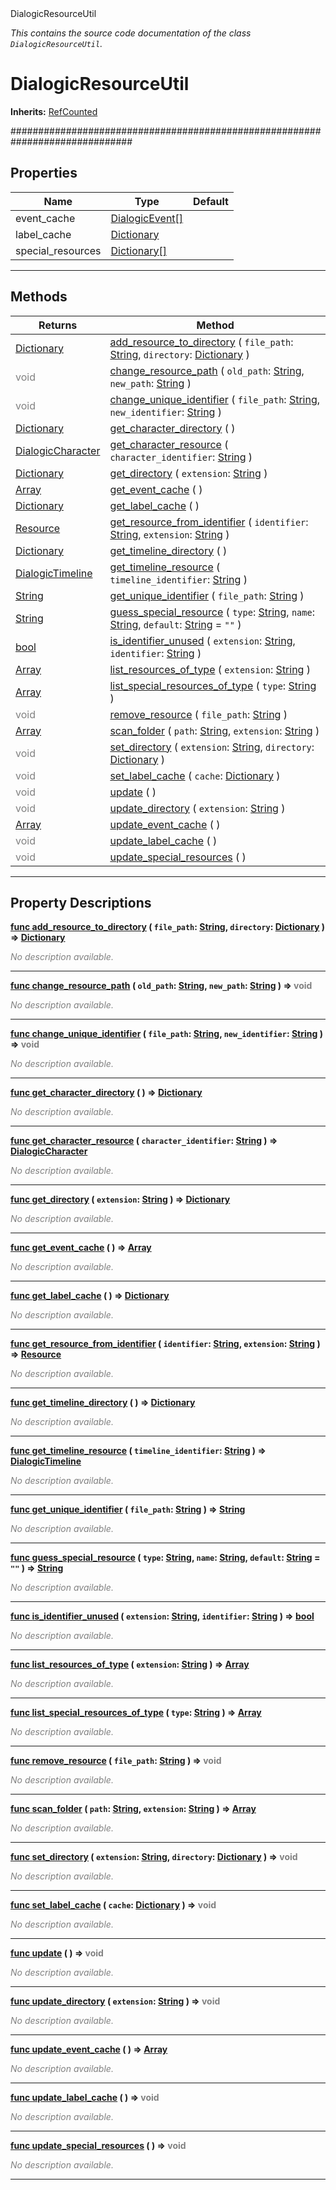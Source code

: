 
<div class="header-banner purple">
<div class="header-label purple">DialogicResourceUtil</div>
</div>

*This contains the source code documentation of the class `DialogicResourceUtil`.*
        
# DialogicResourceUtil
**Inherits:** [RefCounted](https://docs.godotengine.org/en/latest/classes/class_refcounted.html#class-refcounted)

##############################################################################
## Properties
Name | Type | Default 
--- | --- | --- 
event_cache | [DialogicEvent[]](https://docs.godotengine.org/en/latest/classes/class_dialogicevent.html#class-dialogicevent) |   
label_cache | [Dictionary](https://docs.godotengine.org/en/latest/classes/class_dictionary.html#class-dictionary) |   
special_resources | [Dictionary[]](https://docs.godotengine.org/en/latest/classes/class_dictionary.html#class-dictionary) |   
--- 

## Methods
Returns | Method 
--- | --- 
<span class="hljs-attribute">[Dictionary](https://docs.godotengine.org/en/latest/classes/class_dictionary.html#class-dictionary)</span> | [<span class="hljs-title">add_resource_to_directory</span>](#property-add_resource_to_directory) ( `file_path`: [String](https://docs.godotengine.org/en/latest/classes/class_string.html#class-string), `directory`: [Dictionary](https://docs.godotengine.org/en/latest/classes/class_dictionary.html#class-dictionary) ) 
<span style = "color: gray">void</span> | [<span class="hljs-title">change_resource_path</span>](#property-change_resource_path) ( `old_path`: [String](https://docs.godotengine.org/en/latest/classes/class_string.html#class-string), `new_path`: [String](https://docs.godotengine.org/en/latest/classes/class_string.html#class-string) ) 
<span style = "color: gray">void</span> | [<span class="hljs-title">change_unique_identifier</span>](#property-change_unique_identifier) ( `file_path`: [String](https://docs.godotengine.org/en/latest/classes/class_string.html#class-string), `new_identifier`: [String](https://docs.godotengine.org/en/latest/classes/class_string.html#class-string) ) 
<span class="hljs-attribute">[Dictionary](https://docs.godotengine.org/en/latest/classes/class_dictionary.html#class-dictionary)</span> | [<span class="hljs-title">get_character_directory</span>](#property-get_character_directory) ( ) 
<span class="hljs-attribute">[DialogicCharacter](class_dialogiccharacter.md)</span> | [<span class="hljs-title">get_character_resource</span>](#property-get_character_resource) ( `character_identifier`: [String](https://docs.godotengine.org/en/latest/classes/class_string.html#class-string) ) 
<span class="hljs-attribute">[Dictionary](https://docs.godotengine.org/en/latest/classes/class_dictionary.html#class-dictionary)</span> | [<span class="hljs-title">get_directory</span>](#property-get_directory) ( `extension`: [String](https://docs.godotengine.org/en/latest/classes/class_string.html#class-string) ) 
<span class="hljs-attribute">[Array](https://docs.godotengine.org/en/latest/classes/class_array.html#class-array)</span> | [<span class="hljs-title">get_event_cache</span>](#property-get_event_cache) ( ) 
<span class="hljs-attribute">[Dictionary](https://docs.godotengine.org/en/latest/classes/class_dictionary.html#class-dictionary)</span> | [<span class="hljs-title">get_label_cache</span>](#property-get_label_cache) ( ) 
<span class="hljs-attribute">[Resource](https://docs.godotengine.org/en/latest/classes/class_resource.html#class-resource)</span> | [<span class="hljs-title">get_resource_from_identifier</span>](#property-get_resource_from_identifier) ( `identifier`: [String](https://docs.godotengine.org/en/latest/classes/class_string.html#class-string), `extension`: [String](https://docs.godotengine.org/en/latest/classes/class_string.html#class-string) ) 
<span class="hljs-attribute">[Dictionary](https://docs.godotengine.org/en/latest/classes/class_dictionary.html#class-dictionary)</span> | [<span class="hljs-title">get_timeline_directory</span>](#property-get_timeline_directory) ( ) 
<span class="hljs-attribute">[DialogicTimeline](class_dialogictimeline.md)</span> | [<span class="hljs-title">get_timeline_resource</span>](#property-get_timeline_resource) ( `timeline_identifier`: [String](https://docs.godotengine.org/en/latest/classes/class_string.html#class-string) ) 
<span class="hljs-attribute">[String](https://docs.godotengine.org/en/latest/classes/class_string.html#class-string)</span> | [<span class="hljs-title">get_unique_identifier</span>](#property-get_unique_identifier) ( `file_path`: [String](https://docs.godotengine.org/en/latest/classes/class_string.html#class-string) ) 
<span class="hljs-attribute">[String](https://docs.godotengine.org/en/latest/classes/class_string.html#class-string)</span> | [<span class="hljs-title">guess_special_resource</span>](#property-guess_special_resource) ( `type`: [String](https://docs.godotengine.org/en/latest/classes/class_string.html#class-string), `name`: [String](https://docs.godotengine.org/en/latest/classes/class_string.html#class-string), `default`: [String](https://docs.godotengine.org/en/latest/classes/class_string.html#class-string) = `""` ) 
<span class="hljs-attribute">[bool](https://docs.godotengine.org/en/latest/classes/class_bool.html#class-bool)</span> | [<span class="hljs-title">is_identifier_unused</span>](#property-is_identifier_unused) ( `extension`: [String](https://docs.godotengine.org/en/latest/classes/class_string.html#class-string), `identifier`: [String](https://docs.godotengine.org/en/latest/classes/class_string.html#class-string) ) 
<span class="hljs-attribute">[Array](https://docs.godotengine.org/en/latest/classes/class_array.html#class-array)</span> | [<span class="hljs-title">list_resources_of_type</span>](#property-list_resources_of_type) ( `extension`: [String](https://docs.godotengine.org/en/latest/classes/class_string.html#class-string) ) 
<span class="hljs-attribute">[Array](https://docs.godotengine.org/en/latest/classes/class_array.html#class-array)</span> | [<span class="hljs-title">list_special_resources_of_type</span>](#property-list_special_resources_of_type) ( `type`: [String](https://docs.godotengine.org/en/latest/classes/class_string.html#class-string) ) 
<span style = "color: gray">void</span> | [<span class="hljs-title">remove_resource</span>](#property-remove_resource) ( `file_path`: [String](https://docs.godotengine.org/en/latest/classes/class_string.html#class-string) ) 
<span class="hljs-attribute">[Array](https://docs.godotengine.org/en/latest/classes/class_array.html#class-array)</span> | [<span class="hljs-title">scan_folder</span>](#property-scan_folder) ( `path`: [String](https://docs.godotengine.org/en/latest/classes/class_string.html#class-string), `extension`: [String](https://docs.godotengine.org/en/latest/classes/class_string.html#class-string) ) 
<span style = "color: gray">void</span> | [<span class="hljs-title">set_directory</span>](#property-set_directory) ( `extension`: [String](https://docs.godotengine.org/en/latest/classes/class_string.html#class-string), `directory`: [Dictionary](https://docs.godotengine.org/en/latest/classes/class_dictionary.html#class-dictionary) ) 
<span style = "color: gray">void</span> | [<span class="hljs-title">set_label_cache</span>](#property-set_label_cache) ( `cache`: [Dictionary](https://docs.godotengine.org/en/latest/classes/class_dictionary.html#class-dictionary) ) 
<span style = "color: gray">void</span> | [<span class="hljs-title">update</span>](#property-update) ( ) 
<span style = "color: gray">void</span> | [<span class="hljs-title">update_directory</span>](#property-update_directory) ( `extension`: [String](https://docs.godotengine.org/en/latest/classes/class_string.html#class-string) ) 
<span class="hljs-attribute">[Array](https://docs.godotengine.org/en/latest/classes/class_array.html#class-array)</span> | [<span class="hljs-title">update_event_cache</span>](#property-update_event_cache) ( ) 
<span style = "color: gray">void</span> | [<span class="hljs-title">update_label_cache</span>](#property-update_label_cache) ( ) 
<span style = "color: gray">void</span> | [<span class="hljs-title">update_special_resources</span>](#property-update_special_resources) ( ) 
--- 
## Property Descriptions



<a class="header" id="property-add_resource_to_directory" href="#property-add_resource_to_directory">**<span class="hljs-attribute">func</span> [<span class="hljs-title">add_resource_to_directory</span>](#property-add_resource_to_directory) ( `file_path`: [String](https://docs.godotengine.org/en/latest/classes/class_string.html#class-string), `directory`: [Dictionary](https://docs.godotengine.org/en/latest/classes/class_dictionary.html#class-dictionary) )</a>  ⇒ <span class="hljs-attribute">[Dictionary](https://docs.godotengine.org/en/latest/classes/class_dictionary.html#class-dictionary)</span>** 



 <span style = "color: gray">*No description available.*</span> 

---



<a class="header" id="property-change_resource_path" href="#property-change_resource_path">**<span class="hljs-attribute">func</span> [<span class="hljs-title">change_resource_path</span>](#property-change_resource_path) ( `old_path`: [String](https://docs.godotengine.org/en/latest/classes/class_string.html#class-string), `new_path`: [String](https://docs.godotengine.org/en/latest/classes/class_string.html#class-string) )</a>  ⇒ <span style = "color: gray">void</span>** 



 <span style = "color: gray">*No description available.*</span> 

---



<a class="header" id="property-change_unique_identifier" href="#property-change_unique_identifier">**<span class="hljs-attribute">func</span> [<span class="hljs-title">change_unique_identifier</span>](#property-change_unique_identifier) ( `file_path`: [String](https://docs.godotengine.org/en/latest/classes/class_string.html#class-string), `new_identifier`: [String](https://docs.godotengine.org/en/latest/classes/class_string.html#class-string) )</a>  ⇒ <span style = "color: gray">void</span>** 



 <span style = "color: gray">*No description available.*</span> 

---



<a class="header" id="property-get_character_directory" href="#property-get_character_directory">**<span class="hljs-attribute">func</span> [<span class="hljs-title">get_character_directory</span>](#property-get_character_directory) ( )</a>  ⇒ <span class="hljs-attribute">[Dictionary](https://docs.godotengine.org/en/latest/classes/class_dictionary.html#class-dictionary)</span>** 



 <span style = "color: gray">*No description available.*</span> 

---



<a class="header" id="property-get_character_resource" href="#property-get_character_resource">**<span class="hljs-attribute">func</span> [<span class="hljs-title">get_character_resource</span>](#property-get_character_resource) ( `character_identifier`: [String](https://docs.godotengine.org/en/latest/classes/class_string.html#class-string) )</a>  ⇒ <span class="hljs-attribute">[DialogicCharacter](class_dialogiccharacter.md)</span>** 



 <span style = "color: gray">*No description available.*</span> 

---



<a class="header" id="property-get_directory" href="#property-get_directory">**<span class="hljs-attribute">func</span> [<span class="hljs-title">get_directory</span>](#property-get_directory) ( `extension`: [String](https://docs.godotengine.org/en/latest/classes/class_string.html#class-string) )</a>  ⇒ <span class="hljs-attribute">[Dictionary](https://docs.godotengine.org/en/latest/classes/class_dictionary.html#class-dictionary)</span>** 



 <span style = "color: gray">*No description available.*</span> 

---



<a class="header" id="property-get_event_cache" href="#property-get_event_cache">**<span class="hljs-attribute">func</span> [<span class="hljs-title">get_event_cache</span>](#property-get_event_cache) ( )</a>  ⇒ <span class="hljs-attribute">[Array](https://docs.godotengine.org/en/latest/classes/class_array.html#class-array)</span>** 



 <span style = "color: gray">*No description available.*</span> 

---



<a class="header" id="property-get_label_cache" href="#property-get_label_cache">**<span class="hljs-attribute">func</span> [<span class="hljs-title">get_label_cache</span>](#property-get_label_cache) ( )</a>  ⇒ <span class="hljs-attribute">[Dictionary](https://docs.godotengine.org/en/latest/classes/class_dictionary.html#class-dictionary)</span>** 



 <span style = "color: gray">*No description available.*</span> 

---



<a class="header" id="property-get_resource_from_identifier" href="#property-get_resource_from_identifier">**<span class="hljs-attribute">func</span> [<span class="hljs-title">get_resource_from_identifier</span>](#property-get_resource_from_identifier) ( `identifier`: [String](https://docs.godotengine.org/en/latest/classes/class_string.html#class-string), `extension`: [String](https://docs.godotengine.org/en/latest/classes/class_string.html#class-string) )</a>  ⇒ <span class="hljs-attribute">[Resource](https://docs.godotengine.org/en/latest/classes/class_resource.html#class-resource)</span>** 



 <span style = "color: gray">*No description available.*</span> 

---



<a class="header" id="property-get_timeline_directory" href="#property-get_timeline_directory">**<span class="hljs-attribute">func</span> [<span class="hljs-title">get_timeline_directory</span>](#property-get_timeline_directory) ( )</a>  ⇒ <span class="hljs-attribute">[Dictionary](https://docs.godotengine.org/en/latest/classes/class_dictionary.html#class-dictionary)</span>** 



 <span style = "color: gray">*No description available.*</span> 

---



<a class="header" id="property-get_timeline_resource" href="#property-get_timeline_resource">**<span class="hljs-attribute">func</span> [<span class="hljs-title">get_timeline_resource</span>](#property-get_timeline_resource) ( `timeline_identifier`: [String](https://docs.godotengine.org/en/latest/classes/class_string.html#class-string) )</a>  ⇒ <span class="hljs-attribute">[DialogicTimeline](class_dialogictimeline.md)</span>** 



 <span style = "color: gray">*No description available.*</span> 

---



<a class="header" id="property-get_unique_identifier" href="#property-get_unique_identifier">**<span class="hljs-attribute">func</span> [<span class="hljs-title">get_unique_identifier</span>](#property-get_unique_identifier) ( `file_path`: [String](https://docs.godotengine.org/en/latest/classes/class_string.html#class-string) )</a>  ⇒ <span class="hljs-attribute">[String](https://docs.godotengine.org/en/latest/classes/class_string.html#class-string)</span>** 



 <span style = "color: gray">*No description available.*</span> 

---



<a class="header" id="property-guess_special_resource" href="#property-guess_special_resource">**<span class="hljs-attribute">func</span> [<span class="hljs-title">guess_special_resource</span>](#property-guess_special_resource) ( `type`: [String](https://docs.godotengine.org/en/latest/classes/class_string.html#class-string), `name`: [String](https://docs.godotengine.org/en/latest/classes/class_string.html#class-string), `default`: [String](https://docs.godotengine.org/en/latest/classes/class_string.html#class-string) = `""` )</a>  ⇒ <span class="hljs-attribute">[String](https://docs.godotengine.org/en/latest/classes/class_string.html#class-string)</span>** 



 <span style = "color: gray">*No description available.*</span> 

---



<a class="header" id="property-is_identifier_unused" href="#property-is_identifier_unused">**<span class="hljs-attribute">func</span> [<span class="hljs-title">is_identifier_unused</span>](#property-is_identifier_unused) ( `extension`: [String](https://docs.godotengine.org/en/latest/classes/class_string.html#class-string), `identifier`: [String](https://docs.godotengine.org/en/latest/classes/class_string.html#class-string) )</a>  ⇒ <span class="hljs-attribute">[bool](https://docs.godotengine.org/en/latest/classes/class_bool.html#class-bool)</span>** 



 <span style = "color: gray">*No description available.*</span> 

---



<a class="header" id="property-list_resources_of_type" href="#property-list_resources_of_type">**<span class="hljs-attribute">func</span> [<span class="hljs-title">list_resources_of_type</span>](#property-list_resources_of_type) ( `extension`: [String](https://docs.godotengine.org/en/latest/classes/class_string.html#class-string) )</a>  ⇒ <span class="hljs-attribute">[Array](https://docs.godotengine.org/en/latest/classes/class_array.html#class-array)</span>** 



 <span style = "color: gray">*No description available.*</span> 

---



<a class="header" id="property-list_special_resources_of_type" href="#property-list_special_resources_of_type">**<span class="hljs-attribute">func</span> [<span class="hljs-title">list_special_resources_of_type</span>](#property-list_special_resources_of_type) ( `type`: [String](https://docs.godotengine.org/en/latest/classes/class_string.html#class-string) )</a>  ⇒ <span class="hljs-attribute">[Array](https://docs.godotengine.org/en/latest/classes/class_array.html#class-array)</span>** 



 <span style = "color: gray">*No description available.*</span> 

---



<a class="header" id="property-remove_resource" href="#property-remove_resource">**<span class="hljs-attribute">func</span> [<span class="hljs-title">remove_resource</span>](#property-remove_resource) ( `file_path`: [String](https://docs.godotengine.org/en/latest/classes/class_string.html#class-string) )</a>  ⇒ <span style = "color: gray">void</span>** 



 <span style = "color: gray">*No description available.*</span> 

---



<a class="header" id="property-scan_folder" href="#property-scan_folder">**<span class="hljs-attribute">func</span> [<span class="hljs-title">scan_folder</span>](#property-scan_folder) ( `path`: [String](https://docs.godotengine.org/en/latest/classes/class_string.html#class-string), `extension`: [String](https://docs.godotengine.org/en/latest/classes/class_string.html#class-string) )</a>  ⇒ <span class="hljs-attribute">[Array](https://docs.godotengine.org/en/latest/classes/class_array.html#class-array)</span>** 



 <span style = "color: gray">*No description available.*</span> 

---



<a class="header" id="property-set_directory" href="#property-set_directory">**<span class="hljs-attribute">func</span> [<span class="hljs-title">set_directory</span>](#property-set_directory) ( `extension`: [String](https://docs.godotengine.org/en/latest/classes/class_string.html#class-string), `directory`: [Dictionary](https://docs.godotengine.org/en/latest/classes/class_dictionary.html#class-dictionary) )</a>  ⇒ <span style = "color: gray">void</span>** 



 <span style = "color: gray">*No description available.*</span> 

---



<a class="header" id="property-set_label_cache" href="#property-set_label_cache">**<span class="hljs-attribute">func</span> [<span class="hljs-title">set_label_cache</span>](#property-set_label_cache) ( `cache`: [Dictionary](https://docs.godotengine.org/en/latest/classes/class_dictionary.html#class-dictionary) )</a>  ⇒ <span style = "color: gray">void</span>** 



 <span style = "color: gray">*No description available.*</span> 

---



<a class="header" id="property-update" href="#property-update">**<span class="hljs-attribute">func</span> [<span class="hljs-title">update</span>](#property-update) ( )</a>  ⇒ <span style = "color: gray">void</span>** 



 <span style = "color: gray">*No description available.*</span> 

---



<a class="header" id="property-update_directory" href="#property-update_directory">**<span class="hljs-attribute">func</span> [<span class="hljs-title">update_directory</span>](#property-update_directory) ( `extension`: [String](https://docs.godotengine.org/en/latest/classes/class_string.html#class-string) )</a>  ⇒ <span style = "color: gray">void</span>** 



 <span style = "color: gray">*No description available.*</span> 

---



<a class="header" id="property-update_event_cache" href="#property-update_event_cache">**<span class="hljs-attribute">func</span> [<span class="hljs-title">update_event_cache</span>](#property-update_event_cache) ( )</a>  ⇒ <span class="hljs-attribute">[Array](https://docs.godotengine.org/en/latest/classes/class_array.html#class-array)</span>** 



 <span style = "color: gray">*No description available.*</span> 

---



<a class="header" id="property-update_label_cache" href="#property-update_label_cache">**<span class="hljs-attribute">func</span> [<span class="hljs-title">update_label_cache</span>](#property-update_label_cache) ( )</a>  ⇒ <span style = "color: gray">void</span>** 



 <span style = "color: gray">*No description available.*</span> 

---



<a class="header" id="property-update_special_resources" href="#property-update_special_resources">**<span class="hljs-attribute">func</span> [<span class="hljs-title">update_special_resources</span>](#property-update_special_resources) ( )</a>  ⇒ <span style = "color: gray">void</span>** 



 <span style = "color: gray">*No description available.*</span> 

---

